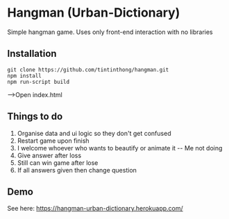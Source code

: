 # Hangman (Urban-Dictionary)

Simple hangman game. Uses only front-end interaction with no libraries

## Installation

```
git clone https://github.com/tintinthong/hangman.git
npm install 
npm run-script build
```
-->Open index.html

## Things to do

1. Organise data and ui logic so they don't get confused
2. Restart game upon finish
3. I welcome whoever who wants to beautify or animate it -- Me not doing
4. Give answer after loss
5. Still can win game after lose
6. If all answers given then change question


## Demo  

See here: https://hangman-urban-dictionary.herokuapp.com/

